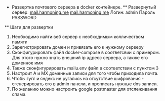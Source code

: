 * Развертка почтового сервера в docker контейнере.
** Развернутый сервер:
[mail.harmoning.me](https://mail.harmoning.me)
[mail.harmoning.me](https://mail.harmoning.me/admin)
Логин: admin
Пароль PASSWORD

** Шаги для развертки
1. Необходимо найти веб сервер с необходимым колличеством памяти
2. Зарегистрировать домен и привязать его к нужному серверу
3. Сконфигурировать файл docker-compose в соответсвии с примером. Для этого нужно знать внешний ip адресс сервера, а также его доменное имя
4. Также сконфигурировать mailu.env файл в соответствии с пунктом 3
5. Настроит A и MX доменные записи для того чтобы приходила почта.
6. Чтобы гугл и яндекс не ругались на отсутствие шифрования - сгенерировать его в admin панели, и прописать нужные dns записи.
7. По желанию можно настроить google postmaster для отслеживания спама.
